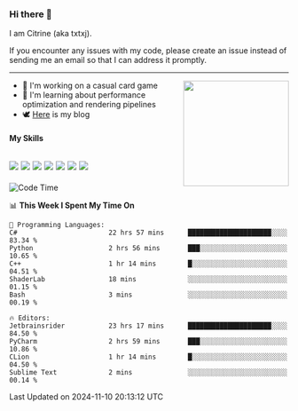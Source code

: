 ### Hi there 👋

I am Citrine (aka txtxj).

If you encounter any issues with my code, please create an issue instead of sending me an email so that I can address it promptly.

---

<img align="right" height="190" src="http://github-profile-summary-cards.vercel.app/api/cards/stats?username=txtxj&theme=vue">

- 🌱 I'm working on a casual card game
- 📖 I'm learning about performance optimization and rendering pipelines
- 🕊️ [Here](https://txtxj.top) is my blog

#### My Skills

![](https://img.shields.io/badge/Unity-000000?logo=unity&logoColor=fff)
![](https://img.shields.io/badge/C%23-239120?logo=csharp&logoColor=fff)
![](https://img.shields.io/badge/Python-3e74a2?logo=python&logoColor=fff)
![](https://img.shields.io/badge/C++-65318e?logo=cplusplus&logoColor=fff)
![](https://img.shields.io/badge/Vue-4FC08D?logo=vuedotjs&logoColor=fff)
![](https://img.shields.io/badge/Blender-f5792a?logo=blender&logoColor=fff)
![](https://img.shields.io/badge/MS%20SQL-cc2927?logo=microsoftsqlserver&logoColor=fff)
---

<!--START_SECTION:waka-->
![Code Time](http://img.shields.io/badge/Code%20Time-2%2C222%20hrs%2051%20mins-blue)

📊 **This Week I Spent My Time On** 

```text
💬 Programming Languages: 
C#                       22 hrs 57 mins      █████████████████████░░░░   83.34 % 
Python                   2 hrs 56 mins       ███░░░░░░░░░░░░░░░░░░░░░░   10.65 % 
C++                      1 hr 14 mins        █░░░░░░░░░░░░░░░░░░░░░░░░   04.51 % 
ShaderLab                18 mins             ░░░░░░░░░░░░░░░░░░░░░░░░░   01.15 % 
Bash                     3 mins              ░░░░░░░░░░░░░░░░░░░░░░░░░   00.19 % 

🔥 Editors: 
Jetbrainsrider           23 hrs 17 mins      █████████████████████░░░░   84.50 % 
PyCharm                  2 hrs 59 mins       ███░░░░░░░░░░░░░░░░░░░░░░   10.86 % 
CLion                    1 hr 14 mins        █░░░░░░░░░░░░░░░░░░░░░░░░   04.50 % 
Sublime Text             2 mins              ░░░░░░░░░░░░░░░░░░░░░░░░░   00.14 % 
```


 Last Updated on 2024-11-10 20:13:12 UTC
<!--END_SECTION:waka-->

